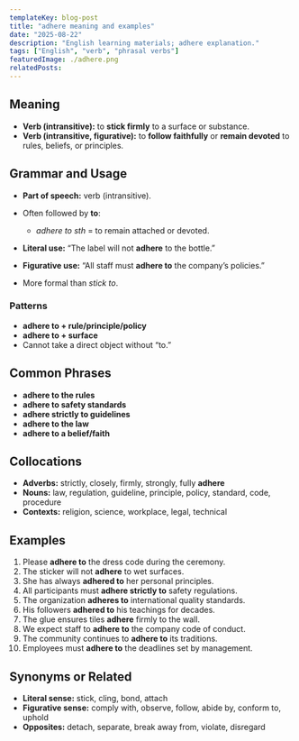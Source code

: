 ```yaml
---
templateKey: blog-post
title: "adhere meaning and examples"
date: "2025-08-22"
description: "English learning materials; adhere explanation."
tags: ["English", "verb", "phrasal verbs"]
featuredImage: ./adhere.png
relatedPosts:
---
```


## Meaning

- **Verb (intransitive):** to **stick firmly** to a surface or substance.
- **Verb (intransitive, figurative):** to **follow faithfully** or **remain devoted** to rules, beliefs, or principles.

## Grammar and Usage

- **Part of speech:** verb (intransitive).
- Often followed by **to**:

  - _adhere to sth_ = to remain attached or devoted.

- **Literal use:** “The label will not **adhere** to the bottle.”
- **Figurative use:** “All staff must **adhere to** the company’s policies.”
- More formal than _stick to_.

### Patterns

- **adhere to + rule/principle/policy**
- **adhere to + surface**
- Cannot take a direct object without “to.”

## Common Phrases

- **adhere to the rules**
- **adhere to safety standards**
- **adhere strictly to guidelines**
- **adhere to the law**
- **adhere to a belief/faith**

## Collocations

- **Adverbs:** strictly, closely, firmly, strongly, fully **adhere**
- **Nouns:** law, regulation, guideline, principle, policy, standard, code, procedure
- **Contexts:** religion, science, workplace, legal, technical

## Examples

1. Please **adhere to** the dress code during the ceremony.
2. The sticker will not **adhere** to wet surfaces.
3. She has always **adhered to** her personal principles.
4. All participants must **adhere strictly to** safety regulations.
5. The organization **adheres to** international quality standards.
6. His followers **adhered to** his teachings for decades.
7. The glue ensures tiles **adhere** firmly to the wall.
8. We expect staff to **adhere to** the company code of conduct.
9. The community continues to **adhere to** its traditions.
10. Employees must **adhere to** the deadlines set by management.

## Synonyms or Related

- **Literal sense:** stick, cling, bond, attach
- **Figurative sense:** comply with, observe, follow, abide by, conform to, uphold
- **Opposites:** detach, separate, break away from, violate, disregard
